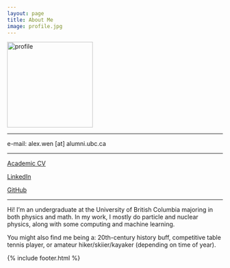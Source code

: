 ```yaml
---
layout: page
title: About Me 
image: profile.jpg 
---
```


<img src="{{ site.github.url }}/assets/img/profile.jpg" alt="profile" width="200"/>

---

e-mail: alex.wen [at] alumni.ubc.ca

---

[Academic CV](/assets/files/CV_Alex_Wen_05-2020.pdf)

[LinkedIn](https://www.linkedin.com/in/alex-wen-32a15312a/)

[GitHub](https://github.com/alexwenym)

---

Hi! I’m an undergraduate at the University of British Columbia majoring in both physics and math. In my work, I mostly do particle and nuclear physics, along with some computing and machine learning.

You might also find me being a: 20th-century history buff, competitive table tennis player, or amateur hiker/skiier/kayaker (depending on time of year).



{% include footer.html %}
 
